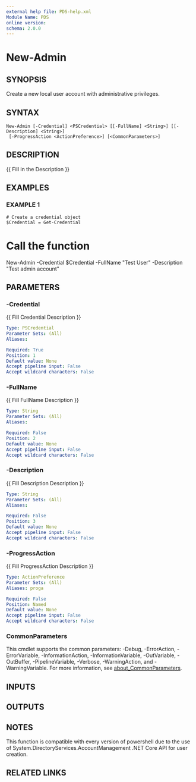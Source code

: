 ```yaml
---
external help file: PDS-help.xml
Module Name: PDS
online version:
schema: 2.0.0
---
```


# New-Admin

## SYNOPSIS
Create a new local user account with administrative privileges.

## SYNTAX

```
New-Admin [-Credential] <PSCredential> [[-FullName] <String>] [[-Description] <String>]
 [-ProgressAction <ActionPreference>] [<CommonParameters>]
```

## DESCRIPTION
{{ Fill in the Description }}

## EXAMPLES

### EXAMPLE 1
```
# Create a credential object
$Credential = Get-Credential
```

# Call the function
New-Admin -Credential $Credential -FullName "Test User" -Description "Test admin account"

## PARAMETERS

### -Credential
{{ Fill Credential Description }}

```yaml
Type: PSCredential
Parameter Sets: (All)
Aliases:

Required: True
Position: 1
Default value: None
Accept pipeline input: False
Accept wildcard characters: False
```

### -FullName
{{ Fill FullName Description }}

```yaml
Type: String
Parameter Sets: (All)
Aliases:

Required: False
Position: 2
Default value: None
Accept pipeline input: False
Accept wildcard characters: False
```

### -Description
{{ Fill Description Description }}

```yaml
Type: String
Parameter Sets: (All)
Aliases:

Required: False
Position: 3
Default value: None
Accept pipeline input: False
Accept wildcard characters: False
```

### -ProgressAction
{{ Fill ProgressAction Description }}

```yaml
Type: ActionPreference
Parameter Sets: (All)
Aliases: proga

Required: False
Position: Named
Default value: None
Accept pipeline input: False
Accept wildcard characters: False
```

### CommonParameters
This cmdlet supports the common parameters: -Debug, -ErrorAction, -ErrorVariable, -InformationAction, -InformationVariable, -OutVariable, -OutBuffer, -PipelineVariable, -Verbose, -WarningAction, and -WarningVariable. For more information, see [about_CommonParameters](http://go.microsoft.com/fwlink/?LinkID=113216).

## INPUTS

## OUTPUTS

## NOTES
This function is compatible with every version of powershell due to the use of System.DirectoryServices.AccountManagement .NET Core API for user creation.

## RELATED LINKS
